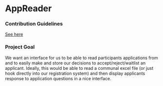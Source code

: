 # AppReader

### Contribution Guidelines
[See here](https://github.com/TheHacktech/Resources/blob/master/CONTRIBUTION_GUIDELINES.md)

### Project Goal
We want an interface for us to be able to read participants applications from and to easily make and store our decisions to accept/reject/waitlist an applicant. Ideally, this would be able to read a communal excel file (or just hook directly into our registration system) and then display applicants response to application questions in a nice interface.
